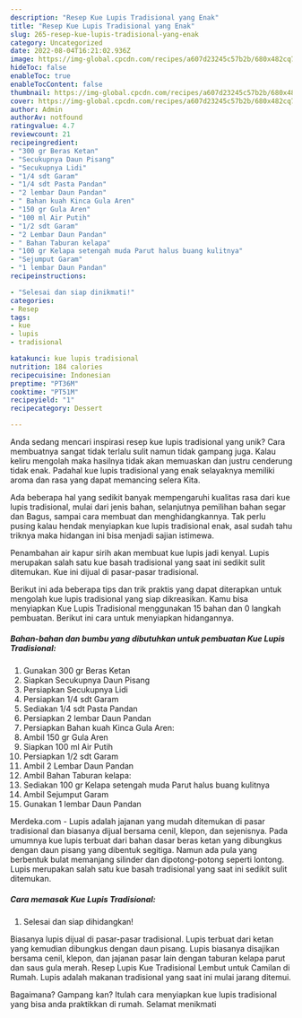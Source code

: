 ```yaml
---
description: "Resep Kue Lupis Tradisional yang Enak"
title: "Resep Kue Lupis Tradisional yang Enak"
slug: 265-resep-kue-lupis-tradisional-yang-enak
category: Uncategorized
date: 2022-08-04T16:21:02.936Z
image: https://img-global.cpcdn.com/recipes/a607d23245c57b2b/680x482cq70/kue-lupis-tradisional-foto-resep-utama.jpg
hideToc: false
enableToc: true
enableTocContent: false
thumbnail: https://img-global.cpcdn.com/recipes/a607d23245c57b2b/680x482cq70/kue-lupis-tradisional-foto-resep-utama.jpg
cover: https://img-global.cpcdn.com/recipes/a607d23245c57b2b/680x482cq70/kue-lupis-tradisional-foto-resep-utama.jpg
author: Admin
authorAv: notfound
ratingvalue: 4.7
reviewcount: 21
recipeingredient:
- "300 gr Beras Ketan"
- "Secukupnya Daun Pisang"
- "Secukupnya Lidi"
- "1/4 sdt Garam"
- "1/4 sdt Pasta Pandan"
- "2 lembar Daun Pandan"
- " Bahan kuah Kinca Gula Aren"
- "150 gr Gula Aren"
- "100 ml Air Putih"
- "1/2 sdt Garam"
- "2 Lembar Daun Pandan"
- " Bahan Taburan kelapa"
- "100 gr Kelapa setengah muda Parut halus buang kulitnya"
- "Sejumput Garam"
- "1 lembar Daun Pandan"
recipeinstructions:

- "Selesai dan siap dinikmati!"
categories:
- Resep
tags:
- kue
- lupis
- tradisional

katakunci: kue lupis tradisional 
nutrition: 184 calories
recipecuisine: Indonesian
preptime: "PT36M"
cooktime: "PT51M"
recipeyield: "1"
recipecategory: Dessert

---
```





Anda sedang mencari inspirasi resep kue lupis tradisional yang unik? Cara membuatnya sangat tidak terlalu sulit namun tidak gampang juga. Kalau keliru mengolah maka hasilnya tidak akan memuaskan dan justru cenderung tidak enak. Padahal kue lupis tradisional yang enak selayaknya memiliki aroma dan rasa yang dapat memancing selera Kita.





Ada beberapa hal yang sedikit banyak mempengaruhi kualitas rasa dari kue lupis tradisional, mulai dari jenis bahan, selanjutnya pemilihan bahan segar dan Bagus, sampai cara membuat dan menghidangkannya. Tak perlu pusing kalau hendak menyiapkan kue lupis tradisional enak,      asal sudah tahu triknya maka hidangan ini bisa menjadi sajian istimewa.














Penambahan air kapur sirih akan membuat kue lupis jadi kenyal. Lupis merupakan salah satu kue basah tradisional yang saat ini sedikit sulit ditemukan. Kue ini dijual di pasar-pasar tradisional.






Berikut ini ada beberapa tips dan trik praktis yang dapat diterapkan untuk mengolah kue lupis tradisional yang siap dikreasikan. Kamu bisa menyiapkan Kue Lupis Tradisional menggunakan 15 bahan dan 0 langkah pembuatan. Berikut ini cara untuk menyiapkan hidangannya.

<!--inarticleads1-->

##### Bahan-bahan dan bumbu yang dibutuhkan untuk pembuatan Kue Lupis Tradisional:

1. Gunakan 300 gr Beras Ketan
1. Siapkan Secukupnya Daun Pisang
1. Persiapkan Secukupnya Lidi
1. Persiapkan 1/4 sdt Garam
1. Sediakan 1/4 sdt Pasta Pandan
1. Persiapkan 2 lembar Daun Pandan
1. Persiapkan  Bahan kuah Kinca Gula Aren:
1. Ambil 150 gr Gula Aren
1. Siapkan 100 ml Air Putih
1. Persiapkan 1/2 sdt Garam
1. Ambil 2 Lembar Daun Pandan
1. Ambil  Bahan Taburan kelapa:
1. Sediakan 100 gr Kelapa setengah muda Parut halus buang kulitnya
1. Ambil Sejumput Garam
1. Gunakan 1 lembar Daun Pandan


Merdeka.com - Lupis adalah jajanan yang mudah ditemukan di pasar tradisional dan biasanya dijual bersama cenil, klepon, dan sejenisnya. Pada umumnya kue lupis terbuat dari bahan dasar beras ketan yang dibungkus dengan daun pisang yang dibentuk segitiga. Namun ada pula yang berbentuk bulat memanjang silinder dan dipotong-potong seperti lontong. Lupis merupakan salah satu kue basah tradisional yang saat ini sedikit sulit ditemukan. 

<!--inarticleads2-->

##### Cara memasak Kue Lupis Tradisional:


1. Selesai dan siap dihidangkan!

Biasanya lupis dijual di pasar-pasar tradisional. Lupis terbuat dari ketan yang kemudian dibungkus dengan daun pisang. Lupis biasanya disajikan bersama cenil, klepon, dan jajanan pasar lain dengan taburan kelapa parut dan saus gula merah. Resep Lupis Kue Tradisional Lembut untuk Camilan di Rumah. Lupis adalah makanan tradisional yang saat ini mulai jarang ditemui. 

Bagaimana? Gampang kan? Itulah cara menyiapkan kue lupis tradisional yang bisa anda praktikkan di rumah. Selamat menikmati
